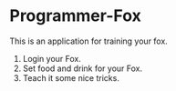 # Programmer-Fox

This is an application for training your fox.
1) Login your Fox.
2) Set food and drink for your Fox.
3) Teach it some nice tricks.

